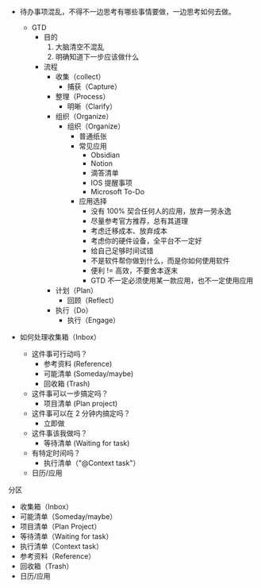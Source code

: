 - 待办事项混乱，不得不一边思考有哪些事情要做，一边思考如何去做。
	- GTD
		- 目的
			1. 大脑清空不混乱
			2. 明确知道下一步应该做什么
		- 流程
			- 收集（collect）
				- 捕获（Capture）
			- 整理（Process）
				- 明晰（Clarify）
			- 组织（Organize）
				- 组织（Organize）
					- 普通纸张
					- 常见应用
						- Obsidian
						- Notion
						- 滴答清单
						- IOS 提醒事项
						- Microsoft To-Do
					- 应用选择
						- 没有 100% 契合任何人的应用，放弃一劳永逸
						- 尽量参考官方推荐，总有其道理
						- 考虑迁移成本、放弃成本
						- 考虑你的硬件设备，全平台不一定好
						- 给自己足够时间试错
						- 不是软件帮你做到什么，而是你如何使用软件
						- 便利 != 高效，不要舍本逐末
						- GTD 不一定必须使用某一款应用，也不一定使用应用
			- 计划（Plan）
				- 回顾（Reflect）
			- 执行（Do）
				- 执行（Engage）


- 如何处理收集箱（Inbox）
	- 这件事可行动吗？
		- 参考资料 (Reference)
		- 可能清单 (Someday/maybe)
		- 回收箱 (Trash)
	- 这件事可以一步搞定吗？
		- 项目清单 (Plan project)
	- 这件事可以在 2 分钟内搞定吗？
		- 立即做
	- 这件事该我做吗？
		- 等待清单 (Waiting for task)
	- 有特定时间吗？
		- 执行清单（"@Context task"）
	- 日历/应用


分区
- 收集箱（Inbox）
- 可能清单（Someday/maybe）
- 项目清单（Plan Project）
- 等待清单（Waiting for task）
- 执行清单（Context task）
- 参考资料（Reference）
- 回收箱（Trash）
- 日历/应用